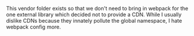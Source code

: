 This vendor folder exists so that we don't need to bring in webpack for the one
external library which decided not to provide a CDN. While I usually dislike CDNs
because they innately pollute the global namespace, I hate webpack config more.
